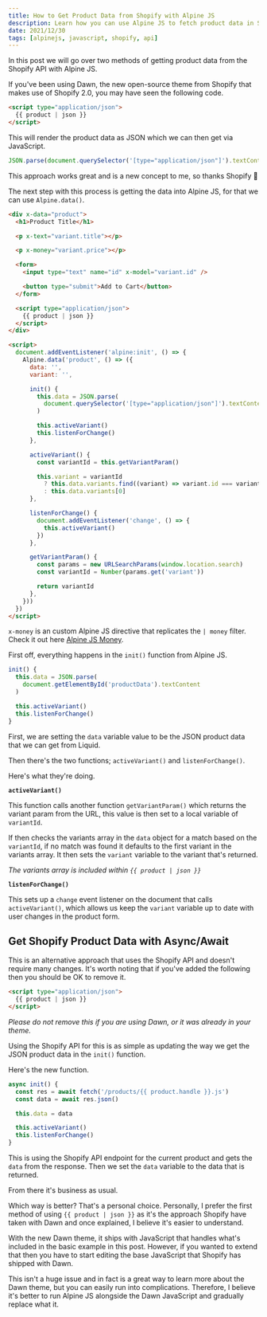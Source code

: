 ```yaml
---
title: How to Get Product Data from Shopify with Alpine JS
description: Learn how you can use Alpine JS to fetch product data in Shopify.
date: 2021/12/30
tags: [alpinejs, javascript, shopify, api]
---
```


In this post we will go over two methods of getting product data from the
Shopify API with Alpine JS.

If you've been using Dawn, the new open-source theme from Shopify that makes use
of Shopify 2.0, you may have seen the following code.

```html
<script type="application/json">
  {{ product | json }}
</script>
```

This will render the product data as JSON which we can then get via JavaScript.

```js
JSON.parse(document.querySelector('[type="application/json"]').textContent)
```

This approach works great and is a new concept to me, so thanks Shopify 🙌

The next step with this process is getting the data into Alpine JS, for that we
can use `Alpine.data()`.

```html
<div x-data="product">
  <h1>Product Title</h1>

  <p x-text="variant.title"></p>

  <p x-money="variant.price"></p>

  <form>
    <input type="text" name="id" x-model="variant.id" />

    <button type="submit">Add to Cart</button>
  </form>

  <script type="application/json">
    {{ product | json }}
  </script>
</div>

<script>
  document.addEventListener('alpine:init', () => {
    Alpine.data('product', () => ({
      data: '',
      variant: '',

      init() {
        this.data = JSON.parse(
          document.querySelector('[type="application/json"]').textContent
        )

        this.activeVariant()
        this.listenForChange()
      },

      activeVariant() {
        const variantId = this.getVariantParam()

        this.variant = variantId
          ? this.data.variants.find((variant) => variant.id === variantId)
          : this.data.variants[0]
      },

      listenForChange() {
        document.addEventListener('change', () => {
          this.activeVariant()
        })
      },

      getVariantParam() {
        const params = new URLSearchParams(window.location.search)
        const variantId = Number(params.get('variant'))

        return variantId
      },
    }))
  })
</script>
```

`x-money` is an custom Alpine JS directive that replicates the `| money` filter.
Check it out here [Alpine JS Money](https://github.com/markmead/alpinejs-money).

First off, everything happens in the `init()` function from Alpine JS.

```js
init() {
  this.data = JSON.parse(
    document.getElementById('productData').textContent
  )

  this.activeVariant()
  this.listenForChange()
}
```

First, we are setting the `data` variable value to be the JSON product data that
we can get from Liquid.

Then there's the two functions; `activeVariant()` and `listenForChange()`.

Here's what they're doing.

**`activeVariant()`**

This function calls another function `getVariantParam()` which returns the
variant param from the URL, this value is then set to a local variable of
`variantId`.

If then checks the variants array in the `data` object for a match based on the
`variantId`, if no match was found it defaults to the first variant in the
variants array. It then sets the `variant` variable to the variant that's
returned.

_The variants array is included within `{{ product | json }}`_

**`listenForChange()`**

This sets up a `change` event listener on the document that calls
`activeVariant()`, which allows us keep the `variant` variable up to date with
user changes in the product form.

## Get Shopify Product Data with Async/Await

This is an alternative approach that uses the Shopify API and doesn't require
many changes. It's worth noting that if you've added the following then you
should be OK to remove it.

```html
<script type="application/json">
  {{ product | json }}
</script>
```

_Please do not remove this if you are using Dawn, or it was already in your
theme._

Using the Shopify API for this is as simple as updating the way we get the JSON
product data in the `init()` function.

Here's the new function.

```js
async init() {
  const res = await fetch('/products/{{ product.handle }}.js')
  const data = await res.json()

  this.data = data

  this.activeVariant()
  this.listenForChange()
}
```

This is using the Shopify API endpoint for the current product and gets the
`data` from the response. Then we set the `data` variable to the data that is
returned.

From there it's business as usual.

Which way is better? That's a personal choice. Personally, I prefer the first
method of using `{{ product | json }}` as it's the approach Shopify have taken
with Dawn and once explained, I believe it's easier to understand.

With the new Dawn theme, it ships with JavaScript that handles what's included
in the basic example in this post. However, if you wanted to extend that then
you have to start editing the base JavaScript that Shopify has shipped with
Dawn.

This isn't a huge issue and in fact is a great way to learn more about the Dawn
theme, but you can easily run into complications. Therefore, I believe it's
better to run Alpine JS alongside the Dawn JavaScript and gradually replace what
it.
